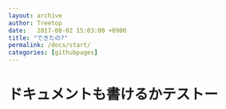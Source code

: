 ```yaml
---
layout: archive
author: Treetop
date:   2017-08-02 15:03:00 +0900
title: "できたの?"
permalink: /docs/start/
categories: [githubpages]
---
```

# ドキュメントも書けるかテストー
